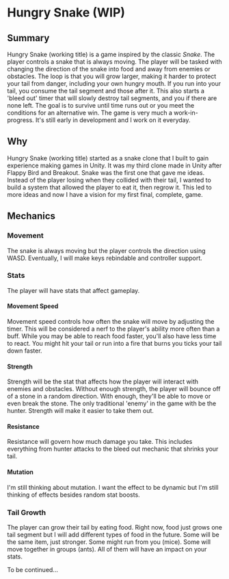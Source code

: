 # Hungry Snake (WIP)

## Summary

Hungry Snake (working title) is a game inspired by the classic *Snake*. The player controls a snake that is always moving. The player will be tasked with changing the direction of the snake into food and away from enemies or obstacles. The loop is that you will grow larger, making it harder to protect your tail from danger, including your own hungry mouth. If you run into your tail, you consume the tail segment and those after it. This also starts a 'bleed out' timer that will slowly destroy tail segments, and you if there are none left. The goal is to survive until time runs out or you meet the conditions for an alternative win. The game is very much a work-in-progress. It's still early in development and I work on it everyday.

## Why

Hungry Snake (working title) started as a snake clone that I built to gain experience making games in Unity. It was my third clone made in Unity after Flappy Bird and Breakout. Snake was the first one that gave me ideas. Instead of the player losing when they collided with their tail, I wanted to build a system that allowed the player to eat it, then regrow it. This led to more ideas and now I have a vision for my first final, complete, game.

## Mechanics

### Movement

The snake is always moving but the player controls the direction using WASD. Eventually, I will make keys rebindable and controller support.

### Stats

The player will have stats that affect gameplay.

#### Movement Speed

Movement speed controls how often the snake will move by adjusting the timer. This will be considered a nerf to the player's ability more often than a buff. While you may be able to reach food faster, you'll also have less time to react. You might hit your tail or run into a fire that burns you ticks your tail down faster.

#### Strength

Strength will be the stat that affects how the player will interact with enemies and obstacles. Without enough strength, the player will bounce off of a stone in a random direction. With enough, they'll be able to move or even break the stone. The only traditional 'enemy' in the game with be the hunter. Strength will make it easier to take them out.

#### Resistance

Resistance will govern how much damage you take. This includes everything from hunter attacks to the bleed out mechanic that shrinks your tail.

#### Mutation

I'm still thinking about mutation. I want the effect to be dynamic but I'm still thinking of effects besides random stat boosts.

### Tail Growth

The player can grow their tail by eating food. Right now, food just grows one tail segment but I will add different types of food in the future. Some will be the same item, just stronger. Some might run from you (mice). Some will move together in groups (ants). All of them will have an impact on your stats.

To be continued...
